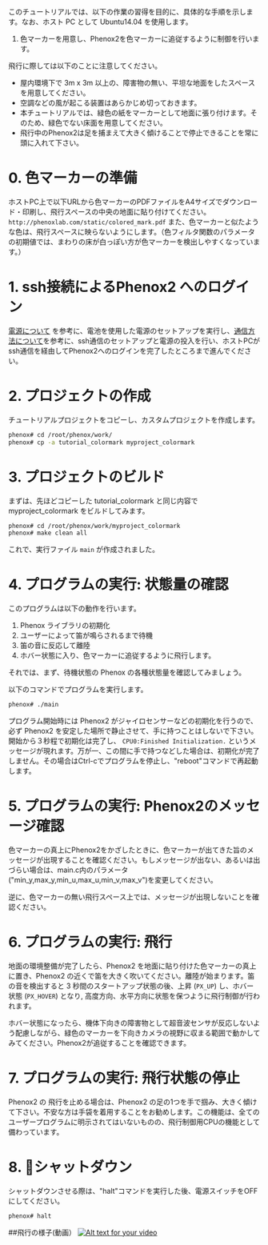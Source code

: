 このチュートリアルでは、以下の作業の習得を目的に、具体的な手順を示します。なお、ホスト PC として Ubuntu14.04 を使用します。

1. 色マーカーを用意し、Phenox2を色マーカーに追従するように制御を行います。

飛行に際しては以下のことに注意してください。

 - 屋内環境下で 3m x 3m 以上の、障害物の無い、平坦な地面をしたスペースを用意してください。
 - 空調などの風が起こる装置はあらかじめ切っておきます。
 - 本チュートリアルでは、緑色の紙をマーカーとして地面に張り付けます。そのため、緑色でない床面を用意してください。  
 - 飛行中のPhenox2は足を捕まえて大きく傾けることで停止できることを常に頭に入れて下さい。
  
# 0. 色マーカーの準備
ホストPC上で以下URLから色マーカーのPDFファイルをA4サイズでダウンロード・印刷し、飛行スペースの中央の地面に貼り付けてください。
```http://phenoxlab.com/static/colored_mark.pdf```
また、色マーカーと似たような色は、飛行スペースに映らないようにします。（色フィルタ関数のパラメータの初期値では、まわりの床が白っぽい方が色マーカーを検出しやすくなっています。）


# 1. ssh接続によるPhenox2 へのログイン
[電源について](../start/power) を参考に、電池を使用した電源のセットアップを実行し、[通信方法について](../start/com)を参考に、ssh通信のセットアップと電源の投入を行い、ホストPCがssh通信を経由してPhenox2へのログインを完了したところまで進んでください。

# 2. プロジェクトの作成
チュートリアルプロジェクトをコピーし、カスタムプロジェクトを作成します。
```bash
phenox# cd /root/phenox/work/
phenox# cp -a tutorial_colormark myproject_colormark
```

# 3. プロジェクトのビルド
まずは、先ほどコピーした tutorial_colormark と同じ内容でmyproject_colormark をビルドしてみます。
```bash
phenox# cd /root/phenox/work/myproject_colormark
phenox# make clean all
```
これで、実行ファイル `main` が作成されました。

# 4. プログラムの実行: 状態量の確認
このプログラムは以下の動作を行います。

1. Phenox ライブラリの初期化
2. ユーザーによって笛が鳴らされるまで待機
3. 笛の音に反応して離陸
4. ホバー状態に入り、色マーカーに追従するように飛行します。


それでは、まず、待機状態の Phenox の各種状態量を確認してみましょう。

以下のコマンドでプログラムを実行します。

```bash
phenox# ./main
```

プログラム開始時には Phenox2 がジャイロセンサーなどの初期化を行うので、必ず Phenox2 を安定した場所で静止させて、手に持つことはしないで下さい。開始から３秒程で初期化は完了し、 `CPU0:Finished Initialization.` というメッセージが現れます。万が一、この間に手で持つなどした場合は、初期化が完了しません。その場合はCtrl-cでプログラムを停止し、"reboot"コマンドで再起動します。


# 5. プログラムの実行: Phenox2のメッセージ確認

色マーカーの真上にPhenox2をかざしたときに、色マーカーが出てきた旨のメッセージが出現することを確認ください。もしメッセージが出ない、あるいは出づらい場合は、main.c内のパラメータ("min_y,max_y,min_u,max_u,min_v,max_v")を変更してください。
  
逆に、色マーカーの無い飛行スペース上では、メッセージが出現しないことを確認ください。

# 6. プログラムの実行: 飛行
地面の環境整備が完了したら、Phenox2 を地面に貼り付けた色マーカーの真上に置き、Phenox2 の近くで笛を大きく吹いてください。離陸が始まります。笛の音を検出すると 3 秒間のスタートアップ状態の後、上昇 (`PX_UP`) し、ホバー状態 (`PX_HOVER`) となり, 高度方向、水平方向に状態を保つように飛行制御が行われます。

ホバー状態になったら、機体下向きの障害物として超音波センサが反応しないよう配慮しながら、緑色のマーカーを下向きカメラの視野に収まる範囲で動かしてみてください。Phenox2が追従することを確認できます。


# 7. プログラムの実行: 飛行状態の停止
Phenox2 の 飛行を止める場合は、Phenox2 の足の1つを手で掴み、大きく傾けて下さい。不安な方は手袋を着用することをお勧めします。この機能は、全てのユーザープログラムに明示されてはいないものの、飛行制御用CPUの機能として備わっています。

# 8. シャットダウン
シャットダウンさせる際は、"halt"コマンドを実行した後、電源スイッチをOFFにしてください。
```bash
phenox# halt
```

##飛行の様子(動画）
[![Alt text for your video](http://img.youtube.com/vi/CYNWzuIqtWc/0.jpg)](http://www.youtube.com/watch?v=CYNWzuIqtWc)
